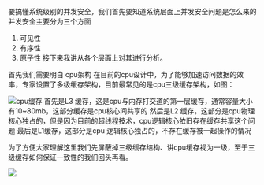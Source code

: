 要搞懂系统级别的并发安全，我们首先要知道系统层面上并发安全问题是怎么来的
并发安全主要分为三个方面
1. 可见性
2. 有序性
3. 原子性
接下来我讲从各个层面上对其进行分析。

首先我们需要明白 cpu架构
在目前的cpu设计中，为了能够加速访问数据的效率，专家设置了多级缓存架构，目前最常见的是cpu三级缓存架构，如图：

![cpu缓存](http://qiniu.yj-dis.top/20250418125424.png)
首先是L3 缓存，这是cpu与内存打交道的第一层缓存，通常容量大小有10~80mb，这部分缓存是cpu核心间共享的
然后是L2 缓存，这部分是cpu物理核心独占的，但是因为目前的超线程技术，cpu逻辑核心依旧存在缓存共享这个问题
最后是L1缓存，这部分是cpu 逻辑核心独占的，不存在缓存被一起操作的情况

为了方便大家理解这里我们先屏蔽掉三级缓存结构、讲cpu缓存视为一级，至于三级缓存如何保证一致性的我们回头再看。

![](http://qiniu.yj-dis.top/20250418132230.png)

